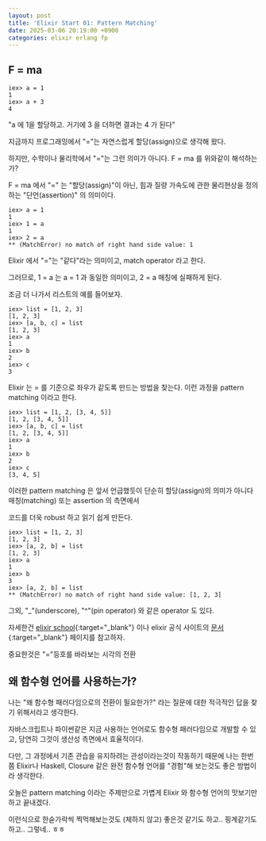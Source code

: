 ```yaml
---
layout: post
title: 'Elixir Start 01: Pattern Matching'
date: 2025-03-06 20:19:00 +0900
categories: elixir erlang fp
---
```


## F = ma

```
iex> a = 1
1
iex> a + 3
4
```

"a 에 1을 할당하고. 거기에 3 을 더하면 결과는 4 가 된다"

지금까지 프로그래밍에서 "="는 자연스럽게 할당(assign)으로 생각해 왔다.

하지만, 수학이나 물리학에서 "="는 그런 의미가 아니다. F = ma 를 위와같이 해석하는가?

F = ma 에서 "=" 는 "할당(assign)"이 아닌, 힘과 질량 가속도에 관한 물리현상을 정의하는 "단언(assertion)" 의 의미이다.

```
iex> a = 1
1
iex> 1 = a
1
iex> 2 = a
** (MatchError) no match of right hand side value: 1
```

Elixir 에서 "="는 "같다"라는 의미이고, match operator 라고 한다.

그러므로, 1 = a 는 a = 1 과 동일한 의미이고, 2 = a 매칭에 실패하게 된다.

조금 더 나가서 리스트의 예를 들어보자.

```
iex> list = [1, 2, 3]
[1, 2, 3]
iex> [a, b, c] = list
[1, 2, 3]
iex> a
1
iex> b
2
iex> c
3
```

Elixir 는 = 를 기준으로 좌우가 같도록 만드는 방법을 찾는다. 이런 과정을 pattern matching 이라고 한다.

```
iex> list = [1, 2, [3, 4, 5]]
[1, 2, [3, 4, 5]]
iex> [a, b, c] = list
[1, 2, [3, 4, 5]]
iex> a
1
iex> b
2
iex> c
[3, 4, 5]
```

이러한 pattern matching 은 앞서 언급했듯이 단순히 할당(assign)의 의미가 아니다 매칭(matching) 또는 assertion 의 측면에서

코드를 더욱 robust 하고 읽기 쉽게 만든다.

```
iex> list = [1, 2, 3]
[1, 2, 3]
iex> [a, 2, b] = list
[1, 2, 3]
iex> a
1
iex> b
3
iex> [a, 2, b] = list
** (MatchError) no match of right hand side value: [1, 2, 3]
```

그외, "\_"(underscore), "^"(pin operator) 와 같은 operator 도 있다.

자세한건 [elixir school](https://elixirschool.com/ko/lessons/basics/basics){:target="\_blank"} 이나 elixir 공식 사이트의 [문서](https://hexdocs.pm/elixir/introduction.html){:target="\_blank"} 페이지를 참고하자.

중요한것은 "="등호를 바라보는 시각의 전환

## 왜 함수형 언어를 사용하는가?

나는 "왜 함수형 패러다임으로의 전환이 필요한가?" 라는 질문에 대한 적극적인 답을 찾기 위해서라고 생각한다.

자바스크립트나 파이썬같은 지금 사용하는 언어로도 함수형 패러다임으로 개발할 수 있고, 당연히 그것이 생산성 측면에서 효율적이다.

다만, 그 과정에서 기존 관습을 유지하려는 관성이라는것이 작동하기 때문에 나는 한번쯤 Elixir나 Haskell, Closure 같은 완전 함수형 언어를 "경험"해 보는것도 좋은 방법이라 생각한다.

오늘은 pattern matching 이라는 주제만으로 가볍게 Elixir 와 함수형 언어의 맛보기만 하고 끝내겠다.

이런식으로 한숟가락씩 찍먹해보는것도 (체하지 않고) 좋은것 같기도 하고.. 핑계같기도 하고.. 그렇네.. ㅎㅎ
